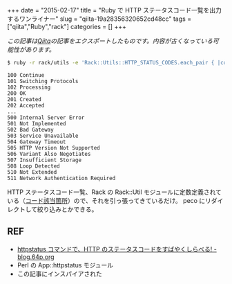 +++ 
date = "2015-02-17"
title = "Ruby で HTTP ステータスコード一覧を出力するワンライナー"
slug = "qiita-19a28356320652cd48cc" 
tags = ["qiita","Ruby","rack"]
categories = []
+++

*この記事は[Qiita](https://qiita.com/dtan4/items/19a28356320652cd48cc)の記事をエクスポートしたものです。内容が古くなっている可能性があります。*

```bash
$ ruby -r rack/utils -e 'Rack::Utils::HTTP_STATUS_CODES.each_pair { |code, desc| puts "#{code} #{desc}" }'
```

```
100 Continue
101 Switching Protocols
102 Processing
200 OK
201 Created
202 Accepted
...
500 Internal Server Error
501 Not Implemented
502 Bad Gateway
503 Service Unavailable
504 Gateway Timeout
505 HTTP Version Not Supported
506 Variant Also Negotiates
507 Insufficient Storage
508 Loop Detected
510 Not Extended
511 Network Authentication Required
```

HTTP ステータスコード一覧、Rack の Rack::Util モジュールに定数定義されている（[コード該当箇所](https://github.com/rack/rack/blob/master/lib/rack/utils.rb#L581)）ので、それを引っ張ってきているだけ。
peco にリダイレクトして絞り込みとかできる。

## REF
- [httpstatus コマンドで、HTTP のステータスコードをすばやくしらべる! - blog.64p.org](http://blog.64p.org/entry/2013/02/21/121830)
 - Perl の App::httpstatus モジュール
 - この記事にインスパイアされた
